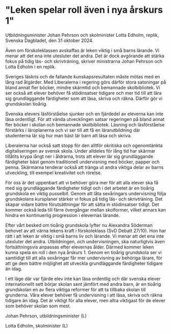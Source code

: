 # "Leken spelar roll även i nya årskurs 1"

Utbildningsminister Johan Pehrson och skolminister Lotta Edholm, replik, Svenska Dagbladet, den 31 oktober 2024\.


Även om förskoleklassen avskaffas är leken viktig i små barns lärande. Vi menar att det ena inte utesluter det andra. Det är dock avgörande att stärka fokus på tidig läs\- och skrivträning, skriver ministrarna Johan Pehrson och Lotta Edholm i en replik.

Sveriges läskris och de fallande kunskapsresultaten måste mötas med en lång rad åtgärder. Med Liberalerna i regering görs därför stora satsningar på bland annat fler böcker, mindre skärmtid och bemannade skolbibliotek. Vi ser också att elever behöver få stödinsatser tidigare och mer tid till att lära sig grundläggande färdigheter som att läsa, skriva och räkna. Därför gör vi grundskolan tioårig.

Svenska elevers läsförståelse sjunker och en fjärdedel av eleverna kan inte läsa ordentligt. För att vända utvecklingen satsar regeringen på bland annat fler böcker i skolan och bemannade skolbibliotek. Läsning och läsförståelse förstärks i läroplanerna och vi ser till att få en lärarutbildning där studenterna lär sig hur man bäst lär barn att läsa och skriva.

Liberalerna har också satt stopp för den alltför okritiska och ogenomtänkta digitaliseringen av svensk skola. Under alldeles för lång tid har skärmar tillåtits krypa långt ner i åldrarna, trots att elever lär sig grundläggande färdigheter bäst genom traditionell undervisning med böcker, papper och penna. Skärmarna tenderar också att tränga ut andra viktiga delar av barns utveckling, till exempel kreativitet och rörelse.

För oss är det uppenbart att vi behöver göra mer för att alla elever ska få med sig grundläggande färdigheter tidigt och i det arbetet är en tioårig grundskola en viktig pusselbit. Genom att låta sexåringars undervisning följa grundskolans kursplaner stärker vi fokus på tidig läs\- och skrivträning. Det skapar vidare bättre förutsättningar för att sätta in stödinsatser tidigt. Det kommer också leda till färre övergångar mellan skolformer, vilket annars kan hindra en kontinuerlig progression i elevernas lärande.

Efter vårt besked om tioårig grundskola lyfter nu Alexandra Söderman behovet av att värna lekens kraft i förskoleklass (SvD Debatt 27/10\). Hon har rätt i att leken är viktig i små barns liv och lärande. Vi menar att det ena inte utesluter det andra. Utbildningen, och undervisningen, ska naturligtvis även fortsättningsvis anpassas efter elevernas ålder. Därmed kommer leken kunna spela en roll i den nya årskurs 1\. Genom en tioårig grundskola ser vi samtidigt till att alla sexåringar får mer undervisning av behöriga lärare, för att ge dem bättre möjlighet att utveckla grundläggande färdigheter tidigare än idag.

I ett läge där var fjärde elev inte kan läsa ordentlig och där svenska elever internationellt sett börjar skolan sent jämfört med andra barn, är en tioårig grundskolan en av flera viktiga reformer för att ta tillbaka skolan till grunderna. Våra elever behöver få undervisning i att läsa, skriva och räkna tidigare än idag. Det är viktigt för alla elever, men allra viktigast för de elever som behöver skolan som mest.

Johan Pehrson, utbildningsminister (L)

Lotta Edholm, skolminister (L)
